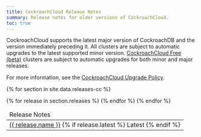 ```yaml
---
title: CockroachCloud Release Notes
summary: Release notes for older versions of CockroachCloud.
toc: true
---
```


CockroachCloud supports the latest major version of CockroachDB and the version immediately preceding it. All clusters are subject to automatic upgrades to the latest supported minor version. [CockroachCloud Free (beta)](../cockroachcloud/quickstart.html) clusters are subject to automatic upgrades for both minor and major releases.

For more information, see the [CockroachCloud Upgrade Policy](../cockroachcloud/upgrade-policy.html).

<table class="release-table">
  <thead>
    <tr>
      <td>Release Notes</td>
    </tr>
  </thead>
  
  {% for section in site.data.releases-cc %}
    <tbody>
      {% for release in section.releases %}
        <tr> 
          <td>
            <a href="{{ release.link }}.html">{{ release.name }}</a>
            {% if release.latest %}
                <span class="badge">Latest</span>
            {% endif %}
          </td>
        </tr>
      {% endfor %}
    </tbody>
  {% endfor %}
</table>